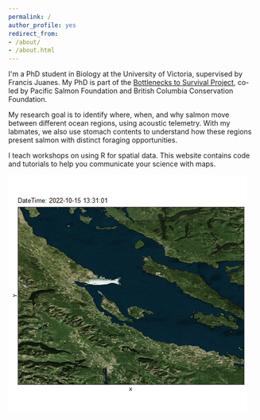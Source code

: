 ```yaml
---
permalink: /
author_profile: yes
redirect_from:
- /about/
- /about.html
---
```


I'm a PhD student in Biology at the University of Victoria, supervised by Francis Juanes. My PhD is part of the [Bottlenecks to Survival Project](https://www.survivalbottlenecks.ca/), co-led by Pacific Salmon Foundation and British Columbia Conservation Foundation.

My research goal is to identify where, when, and why salmon move between different ocean regions, using acoustic telemetry. With my labmates, we also use stomach contents to understand how these regions present salmon with distinct foraging opportunities.

I teach workshops on using R for spatial data. This website contains code and tutorials to help you communicate your science with maps.

![january animation](/files/low-res-gif.gif)
